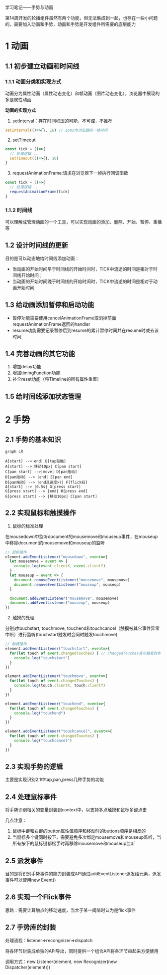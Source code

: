 学习笔记——手势与动画

第14周开发的轮播组件虽然有两个功能，但无法集成到一起，也存在一些小问题的，需要加入动画和手势，动画和手势是开发组件所需要的底层能力
# 1 动画
## 1.1 初步建立动画和时间线
### 1.1.1 动画分类和实现方式
动画分为属性动画（属性动态变化）和帧动画（图片动态变化），浏览器中展现的多是属性动画

**动画的实现方式**

1. setInterval：存在时间积压的可能，不可控，不推荐
```js
setInterval(()=>{}, 16) // 16ms为浏览器的一帧时间
```
2. setTimeout
```js
const tick = ()=>{
  // 处理逻辑...
  setTimeout(()=>{}, 16)
}
```
3. requestAnimationFrame:请求在浏览器下一帧执行回调函数
```js
const tick = ()=>{
  // 处理逻辑...
  requestAnimationFrame(tick)
}
```
### 1.1.2 时间线
可以理解成管理动画的一个工具，可以实现动画的添加、删除、开始、暂停、重播等

## 1.2 设计时间线的更新
目的是可以动态地给时间线添加动画：
- 当动画的开始时间早于时间线的开始时间时，TICK中流逝的时间是相对于时间线开始时间；
- 当动画的开始时间晚于时间线的开始时间时，TICK中流逝的时间是相对于动画开始时间

## 1.3 给动画添加暂停和启动功能
- 暂停功能需要使用cancelAnimationFrame取消掉前面requestAnimationFrame返回的handler
- resume功能需要记录暂停后到resume的累计暂停时间并在resume时减去该时间

## 1.4 完善动画的其它功能
1. 增加delay功能
2. 增加timingFunction功能
3. 补全reset功能（将Timeline的所有属性重置）

## 1.5 给时间线添加状态管理

# 2 手势
## 2.1 手势的基本知识
```mermaid
graph LR

A[start] -->|end| B[tap轻触]
A[start] -->|移动10px| C[pan start]
C[pan start] -->|move| D[pan拖动]
D[pan拖动] --> |end| E[pan end]
D[pan拖动] --> |end且速度>?| F[flick扫]
A[start] --> |0.5s| G[press start]
G[press start] --> |end| H[press end]
G[press start] --> |移动10px| C[pan start]
```
## 2.2 实现鼠标和触摸操作
1. 鼠标的标准处理

在mousedown中监听document的mousemove和mouseup事件，在mouseup中移除document的mousemove和mouseup的监听
```js
// 鼠标操作
element.addEventListener("mousedown", event=>{
  let mousemove = event => {
    console.log(event.clientX, event.clientY)
  }
  let mouseup = event => {
    document.removeEventListener("mousemove", mousemove)
    document.removeEventListener("mouseup", mouseup)
  }

  document.addEventListener("mousemove", mousemove)
  document.addEventListener("mouseup", mouseup)
})
```
2. 触摸的处理
  
分别对touchstart, touchmove, touchend和touchcancel（触摸被其它事件异常中断）进行监听(touchstart触发时会同时触发touchmove)
```js
// 触摸操作
element.addEventListener("touchstart", event=>{
  for(let touch of event.changedTouches) { // changedTouches表示触发的多个触点
    console.log("touchstart")
  }
})

element.addEventListener("touchmove", event=>{
  for(let touch of event.changedTouches) {
    console.log(touch.clientX, touch.clientY)
  }
})

element.addEventListener("touchend", event=>{
  for(let touch of event.changedTouches) {
    console.log("touchend")
  }
})

element.addEventListener("touchcancel", event=>{
  for(let touch of event.changedTouches) {
    console.log("touchcancel")
  }
})
```

## 2.3 实现手势的逻辑

主要是实现识别2.1中tap,pan,press几种手势的功能

## 2.4 处理鼠标事件

将手势识别相关的变量封装到context中，以支持多点触摸和鼠标多键点击

几点注意：
1. 鼠标中键和右键的button属性值顺序和移动时的buttons顺序是相反的
2. 当鼠标多个键同时按下，需要避免多次绑定mousemove和mouseup监听，当所有按下的鼠标键都松手时再移除mousemove和mouseup监听
  
## 2.5 派发事件

目的是将识别手势事件的能力封装成API通过addEventListener派发给元素，派发事件可以使用new Event()

## 2.6 实现一个Flick事件

思路：需要计算触点的移动速度，当大于某一阈值时认为是flick事件

## 2.7 手势库的封装

处理流程：listener=>recongnizer=>dispatch

将各环节封装成单独的API导出，同时提供一个组合API将各环节串起来方便使用

调用方式：new Listener(element, new Recognizer(new Dispatcher(element)))